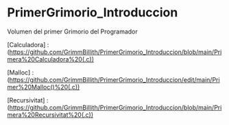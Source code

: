 # PrimerGrimorio_Introduccion
Volumen del primer Grimorio del Programador

[Calculadora]  :  
(https://github.com/GrimmBillith/PrimerGrimorio_Introduccion/blob/main/Primera%20Calculadora%20(.c))

[Malloc]  :  
(https://github.com/GrimmBillith/PrimerGrimorio_Introduccion/edit/main/Primer%20Malloc()%20(.c))

[Recursivitat]  :        
(https://github.com/GrimmBillith/PrimerGrimorio_Introduccion/blob/main/Primera%20Recursivitat%20(.c))
